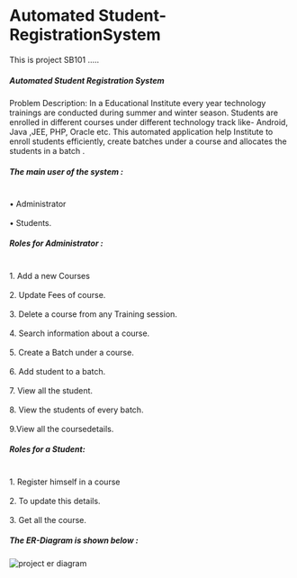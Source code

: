 # Automated Student-RegistrationSystem
This is project SB101 .....

<h5>Automated Student Registration System</h5>

Problem Description:
In a Educational Institute every year  technology trainings are conducted during summer and winter season. Students are enrolled in different courses under different
technology track like- Android, Java ,JEE, PHP, Oracle etc. This automated application help Institute to enroll students efficiently, create batches under a course
and allocates the students  in a batch . 


<h5>The main user of the system : </h5>
 <br>•	Administrator  </br>
 <br>•	Students. </br>

<h5>Roles for Administrator :</h5>
        <br>1. Add a new Courses </br>
        <br>2. Update Fees of course.</br>
        <br>3. Delete  a course from any Training session.</br>
        <br>4. Search information about a course.</br>
        <br>5. Create a Batch under a course.</br>
        <br>6. Add student to a batch.</br>
        <br>7. View all the student.</br>
        <br>8. View the students of every batch.</br> 
        <br>9.View all the coursedetails.</br>


<h5>Roles for a Student:</h5>
         <br>1. Register himself in a course  </br>
         <br>2. To update this details. </br>
         <br>3. Get all the course.  </br>
        
<h5>The ER-Diagram is shown below :</h5>

![project er diagram](https://user-images.githubusercontent.com/107916214/204328509-5dd037d2-d10d-4c5d-8b7b-65bb296438c6.png)





